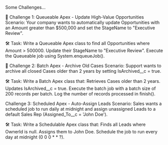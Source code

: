 Some Challenges...

📝 Challenge 1: Queueable Apex - Update High-Value Opportunities
Scenario:
Your company wants to automatically update Opportunities with an Amount greater than $500,000 and set the StageName to "Executive Review".

🛠 Task:
Write a Queueable Apex class to find all Opportunities where Amount > 500000.
Update their StageName to "Executive Review".
Execute the Queueable job using System.enqueueJob().

📝 Challenge 2: Batch Apex - Archive Old Cases
Scenario:
Support wants to archive all closed Cases older than 2 years by setting IsArchived__c = true.

🛠 Task:
Write a Batch Apex class that:
Retrieves Cases older than 2 years.
Updates IsArchived__c = true.
Execute the batch job with a batch size of 200 records per batch.
Log the number of records processed in finish().

 Challenge 3: Scheduled Apex - Auto-Assign Leads
Scenario:
Sales wants a scheduled job to run daily at midnight and assign unassigned Leads to a default Sales Rep (Assigned_To__c = 'John Doe').

🛠 Task:
Write a Schedulable Apex class that:
Finds all Leads where OwnerId is null.
Assigns them to John Doe.
Schedule the job to run every day at midnight (0 0 0 * * ?).
